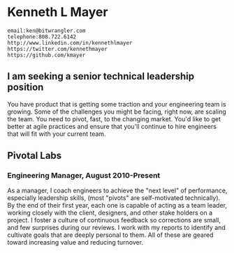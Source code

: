 # Kenneth L Mayer

    email:ken@bitwrangler.com
    telephone:808.722.6142
    http://www.linkedin.com/in/kennethlmayer
    https://twitter.com/kennethmayer
    https://github.com/kmayer


## I am seeking a senior technical leadership position

You have product that is getting some traction and your engineering team is growing. Some of the challenges you might be facing, right now, are scaling the team. You need to pivot, fast, to the changing market. You'd like to get better at agile practices and ensure that you'll continue to hire engineers that will fit with your current team.


## Pivotal Labs
### Engineering Manager, August 2010-Present

As a manager, I coach engineers to achieve the "next level" of performance, especially leadership skills, (most "pivots" are self-motivated technically). By the end of their first year, each one is capable of acting as a team leader, working closely with the client, designers, and other stake holders on a project. I foster a culture of continuous feedback so corrections are small, and few surprises during our reviews. I work with my reports to identify and cultivate goals that are deeply personal to them. All of these are geared toward increasing value and reducing turnover.

